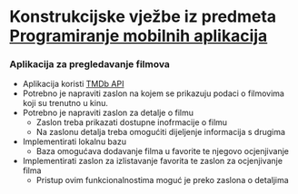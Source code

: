 # Konstrukcijske vježbe iz predmeta [Programiranje mobilnih aplikacija](http://racunarstvo.vsmti.hr/index.php/project/programiranje-mobilnih-aplikacija/)

### Aplikacija za pregledavanje filmova
 - Aplikacija koristi [TMDb API](https://www.themoviedb.org/documentation/api?language=en-US)
 - Potrebno je napraviti zaslon na kojem se prikazuju podaci o filmovima koji su trenutno u kinu. 
 - Potrebno je napraviti zaslon za detalje o filmu
   * Zaslon treba prikazati dostupne inofrmacije o filmu
   * Na zaslonu detalja treba omogućiti dijeljenje informacija s drugima
 - Implementirati lokalnu bazu
   * Baza omogućava dodavanje filma u favorite te njegovo ocjenjivanje
 - Implementirati zaslon za izlistavanje favorita te zaslon za ocjenjivanje filma
   * Pristup ovim funkcionalnostima moguć je preko zaslona o detaljima
